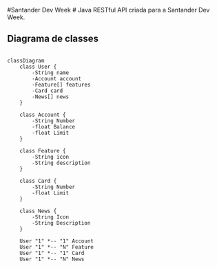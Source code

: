 #Santander Dev Week #
Java RESTful API criada para a Santander Dev Week.

## Diagrama de classes

```mermaid

classDiagram
    class User {
        -String name
        -Account account
        -Feature[] features
        -Card card
        -News[] news
    }

    class Account {
        -String Number
        -float Balance
        -float Limit
    }

    class Feature {
        -String icon
        -String description
    }

    class Card {
        -String Number
        -float Limit
    }

    class News {
        -String Icon
        -String Description
    }

    User "1" *-- "1" Account
    User "1" *-- "N" Feature
    User "1" *-- "1" Card
    User "1" *-- "N" News
```
